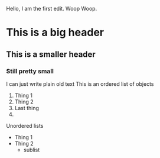 Hello, I am the first edit. Woop Woop. 
# This is a big header
## This is a smaller header
### Still pretty small

I can just write plain old text
This is an ordered list of objects
1. Thing 1
2. Thing 2 
3. Last thing
4.

Unordered lists
* Thing 1 
* Thing 2 
   * sublist
 
